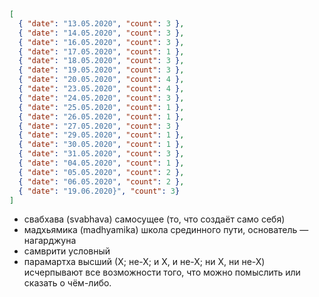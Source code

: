 ```json
[
  { "date": "13.05.2020", "count": 3 },
  { "date": "14.05.2020", "count": 3 },
  { "date": "16.05.2020", "count": 3 },
  { "date": "17.05.2020", "count": 1 },
  { "date": "18.05.2020", "count": 3 },
  { "date": "19.05.2020", "count": 3 },
  { "date": "20.05.2020", "count": 4 },
  { "date": "23.05.2020", "count": 4 },
  { "date": "24.05.2020", "count": 3 },
  { "date": "25.05.2020", "count": 1 },
  { "date": "26.05.2020", "count": 1 },
  { "date": "27.05.2020", "count": 3 }
  { "date": "29.05.2020", "count": 1 },
  { "date": "30.05.2020", "count": 1 },
  { "date": "31.05.2020", "count": 3 },
  { "date": "04.05.2020", "count": 1 },
  { "date": "05.05.2020", "count": 2 },
  { "date": "06.05.2020", "count": 2 },
  { "date": "19.06.2020}", "count": 3}
]
```

- свабхава (svabhava) самосущее (то, что создаёт само себя)
- мадхьямика (madhyamika) школа срединного пути, основатель — нагарджуна
- самврити условный
- парамартха высший
  (Х; не-Х; и Х, и не-Х; ни Х, ни не-Х) исчерпывают все возможности того, что можно помыслить или сказать о чём-либо.
